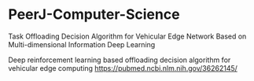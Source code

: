 # PeerJ-Computer-Science

Task Offloading Decision Algorithm
for Vehicular Edge Network Based
on Multi-dimensional Information Deep
Learning


Deep reinforcement learning based offloading decision algorithm for vehicular edge computing
https://pubmed.ncbi.nlm.nih.gov/36262145/
